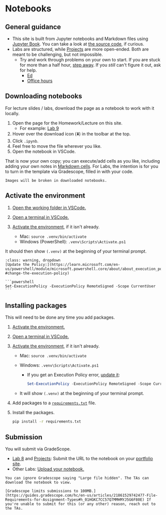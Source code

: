 # Notebooks

## General guidance

- This site is built from Jupyter notebooks and Markdown files using [Jupyter Book](https://jupyterbook.org/). You can take a look at [the source code](https://github.com/afeld/computing-in-context), if curious.
- Labs are structured, while [Projects](projects.md) are more open-ended. Both are meant to be challenging, but not impossible.
  - Try and work through problems on your own to start. If you are stuck for more than a half hour, [step away](https://dankim.org/posts/cant-crack-that-programming-problem/). If you _still_ can't figure it out, ask for help.
    - [Ed](https://courseworks2.columbia.edu/courses/230821/external_tools/37606?display=borderless)
    - [Office hours](office_hours.md)

## Downloading notebooks

For lecture slides / labs, download the page as a notebook to work with it locally.

1. Open the page for the Homework/Lecture on this site.
   - For example: [Lab 9](lab_9.ipynb)
1. Hover over the download icon (⬇️) in the toolbar at the top.
1. Click `.ipynb`.
1. Feel free to move the file wherever you like.
1. Open the notebook in VSCode.

That is now your own copy; you can execute/add cells as you like, including adding your own notes in [Markdown cells](https://jupyter-notebook.readthedocs.io/en/stable/examples/Notebook/Working%20With%20Markdown%20Cells.html). For Labs, the intention is for you to turn in the template via Gradescope, filled in with your code.

```{warning}
Images will be broken in downloaded notebooks.
```

## Activate the environment

1. [Open the working folder in VSCode.](https://code.visualstudio.com/docs/getstarted/getting-started#_open-a-folder-in-vs-code)
1. [Open a terminal in VSCode.](https://code.visualstudio.com/docs/terminal/getting-started)
1. [Activate the environment](https://docs.python.org/3/library/venv.html#how-venvs-work), if it isn't already.

   - Mac: `source .venv/bin/activate`
   - Windows (PowerShell): `.venv\Scripts\Activate.ps1`

It should then show `(.venv)` at the beginning of your terminal prompt.

````{admonition} Execution Policy error on Windows?
:class: warning, dropdown
[Update the Policy:](https://learn.microsoft.com/en-us/powershell/module/microsoft.powershell.core/about/about_execution_policies?#change-the-execution-policy)

```powershell
Set-ExecutionPolicy -ExecutionPolicy RemoteSigned -Scope CurrentUser
```
````

## Installing packages

This will need to be done any time you add packages.

1. [Activate the environment.](#activate-the-environment)
1. [Open a terminal in VSCode.](https://code.visualstudio.com/docs/terminal/getting-started)
1. [Activate the environment](https://docs.python.org/3/library/venv.html#how-venvs-work), if it isn't already.

   - Mac: `source .venv/bin/activate`
   - Windows: `.venv\Scripts\Activate.ps1`

     - If you get an Execution Policy error, [update it](https://learn.microsoft.com/en-us/powershell/module/microsoft.powershell.core/about/about_execution_policies?#change-the-execution-policy):

       ```powershell
       Set-ExecutionPolicy -ExecutionPolicy RemoteSigned -Scope CurrentUser
       ```

   - It will show `(.venv)` at the beginning of your terminal prompt.

1. Add packages to a [`requirements.txt`](https://pip.pypa.io/en/stable/reference/requirements-file-format/) file.
1. Install the packages.

   ```sh
   pip install -r requirements.txt
   ```

## Submission

You will submit via GradeScope.

- [Lab 8](lab_8.ipynb) and [Projects](projects.md): Submit the URL to the notebook on your [portfolio site](lab_8.ipynb).
- Other Labs: [Upload your notebook.](https://courseworks2.columbia.edu/courses/230821/external_tools/29680?display=borderless)

```{note}
You can ignore Gradescope saying "Large file hidden". The TAs can download the notebook to view.
```

```{warning}
[Gradescope limits submissions to 100MB.](https://guides.gradescope.com/hc/en-us/articles/21861529742477-File-Requirements-for-Assignment-Types#h_01HGKC7CC57Q7MMHMYJ5G6F80E) If you're unable to submit for this (or any other) reason, reach out to the TAs.
```

